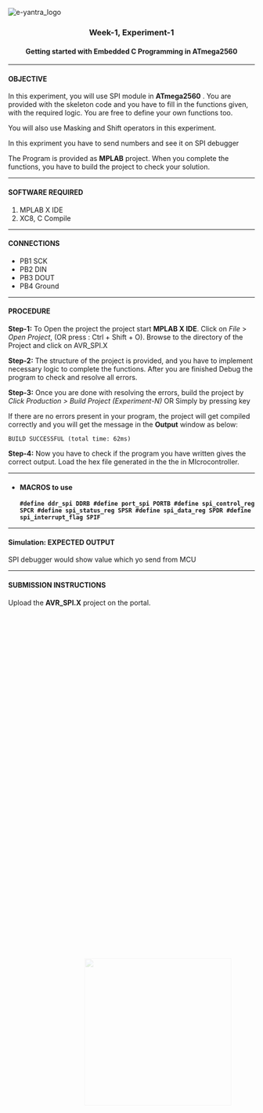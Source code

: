 ![e-yantra_logo](http://mooc.e-yantra.org/img/eYantra_logo.svg)

<style>
.back{
	position: fixed;
	width: 300px;
	height: 300px;
	top: 50%;
	left: 40%;
    margin-top: auto; 
    margin-left: auto; 
	opacity: 0.15;
	}
</style>
<img src="http://mooc.e-yantra.org/img/EyantraLogoMini.png" class="back" align = "center">

<center><h3>Week-1, Experiment-1</h3></center>
<center><h4>Getting started with Embedded C Programming in ATmega2560</h4></center>

---------------------------------

#### OBJECTIVE

In this experiment, you will use SPI module in  **ATmega2560** . You are provided with the skeleton code and you have to fill in the functions given, with the required logic. You are free to define your own functions too.

You will also use Masking and Shift operators in this experiment.

In this expriment you have to send numbers and see it on SPI debugger

The Program is provided as **MPLAB** project.  When you complete the functions, you have to build the project to check your solution.

-------------------------

#### SOFTWARE REQUIRED

1. MPLAB X IDE 
2. XC8, C Compile 

--------------------

#### CONNECTIONS 

* PB1 SCK
* PB2 DIN
* PB3 DOUT
* PB4 Ground

------------------------------------

#### PROCEDURE

**Step-1:**  To Open the project  the project start **MPLAB X IDE**. Click on *File* > *Open Project*,
 (OR press : Ctrl + Shift + O). Browse to the directory of the Project and click on AVR_SPI.X



**Step-2:**  The structure of the project is provided, and you have to implement necessary logic to complete
the functions. After you are finished Debug the program to check and resolve all errors.



**Step-3:** Once you are done with resolving the errors, build the project by 
*Click Production > Build Project (Experiment-N)*  OR  Simply by pressing  <F11> key

If there are no errors present in your program, the project will get compiled correctly and you will get the  message in the **Output** window as below:

```pseudocode
BUILD SUCCESSFUL (total time: 62ms)
```

**Step-4:** Now you have to check if the program you have written gives the correct output.
Load the hex file generated in the the in MIcrocontroller.

-----

* #### MACROS to use

  **`#define ddr_spi DDRB #define port_spi PORTB #define spi_control_reg SPCR #define spi_status_reg SPSR #define spi_data_reg SPDR #define spi_interrupt_flag SPIF`**

-----------------------------

#### Simulation: EXPECTED OUTPUT

SPI debugger would show value which yo send from MCU 

---------------

#### SUBMISSION INSTRUCTIONS

Upload the **AVR_SPI.X** project on the portal.